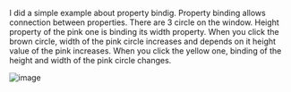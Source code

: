 I did a simple example about property bindig. Property binding allows connection between properties. 
There are 3 circle on the window. Height property of the pink one is binding its width property. 
When you click the brown circle, width of the pink circle increases and depends on it height value of the pink increases. 
When you click the yellow one, binding of the height and width of the pink circle changes. 

![image](https://github.com/user-attachments/assets/7dc16f20-1fed-4ec6-a3cd-4208aee95cf9)
